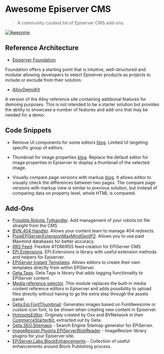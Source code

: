 # Awesome Episerver CMS

> A community curated list of Episerver CMS add-ons.

[![Awesome](https://awesome.re/badge-flat.svg)](https://awesome.re)

## Reference Architecture

* [Episerver Foundation](https://github.com/episerver/Foundation)

Foundation offers a starting point that is intuitive, well-structured and modular allowing developers to select Episerver products as projects to include or exclude from their solution.

* [AlloyDemoKit](https://github.com/episerver/AlloyDemoKit)

A version of the Alloy reference site containing additional features for demoing purposes. This is not intended to be a starter solution but provides the ability to showcase a number of features and add-ons that may be needed for a demo.

## Code Snippets

* Remove UI components for some editors [blog](https://www.david-tec.com/2016/05/remove-episerver-ui-components-for-certain-editors/). Limited UI targeting specific group of editors.
* Thumbnail for image properties [blog](https://tedgustaf.com/blog/2016/display-thumbnail-for-image-properties-in-episerver/). Replace the default editor for image properties in Episerver to display a thumbnail of the selected image.

* Visually compare page versions with markup [blog](https://gregwiechec.com/2015/11/compare-page-versions-with-markup/). It allows editor to visually check the differences between two pages. The compare page versions with markup view is similar to previous solution, but instead of comparing data on property level, whole HTML is compared.

## Add-Ons

* [Possible.Robots Txthandler](https://nuget.episerver.com/en/OtherPages/Package/?packageId=POSSIBLE.RobotsTxtHandler). Add management of your robots.txt file straight from the CMS
* [BVN.404 Handler](https://nuget.episerver.com/en/OtherPages/Package/?packageId=BVN.404Handler). Allows your content team to manage 404 redirects.
* [PixieEPiServerExtensionMaxMindGeoIP2](https://nuget.episerver.com/en/OtherPages/Package/?packageId=PixieEPiServerExtensionMaxMindGeoIP2). Allows you to use paid Maxmind databases for better accuracy.
* [RRS Feed](https://nuget.episerver.com/en/OtherPages/Package/?packageId=Chief2moro.SyndicationFeeds). Flexible ATOM/RSS feed creation for EPiServer CMS
* [EPi.Extensions](http://nuget.episerver.com/en/OtherPages/Package/?packageId=Geta.EPi.Extensions). EPi.Extensions is library with useful extension methods and helpers for Episerver.
* [EPiServer Instant Templates](https://github.com/Geta/InstantTemplates). Allows editors to create their own templates directly from within EPiServer.
* [Geta.Tags](http://nuget.episerver.com/en/OtherPages/Package/?packageId=Geta.Tags). Geta.Tags is library that adds tagging functionality to EPiServer content.
* [Media reference selector](http://nuget.episerver.com/en/OtherPages/Package/?packageId=Geta.Epi.MediaReferenceSelector). This module replaces the built-in media content reference editors in Episerver and adds possibility to upload files directly without having to go the extra step through the assets panel.
* [Geta.Epi.FontThumbnail](http://nuget.episerver.com/en/OtherPages/Package/?packageId=Geta.Epi.FontThumbnail). Generates images based on FontAwesome or custom icon font, to be shown when creating new content in Episerver.
* [HotspotsEditor](https://github.com/Geta/Geta.EPi.HotspotsEditor). Originaly created by Oxx and BVNetwork in their [CommerceStarterKit](https://github.com/BVNetwork/CommerceStarterKit), extracted out by Geta. 
* [Geta.SEO.Sitemaps](https://nuget.episerver.com/package/?id=Geta.SEO.Sitemaps) - Search Engine Sitemap generator for EPiServer.
* [ImageResizer.Plugins.EPiServerBlobReader](https://nuget.episerver.com/package/?id=ImageResizer.Plugins.EPiServerBlobReader) - ImageResizer library plugins for your Episerver site.
* [EPiServer.Labs.BlockEnhancements](https://nuget.episerver.com/package/?id=EPiServer.Labs.BlockEnhancements) - Collection of useful enhancements around Block Publishing process.
